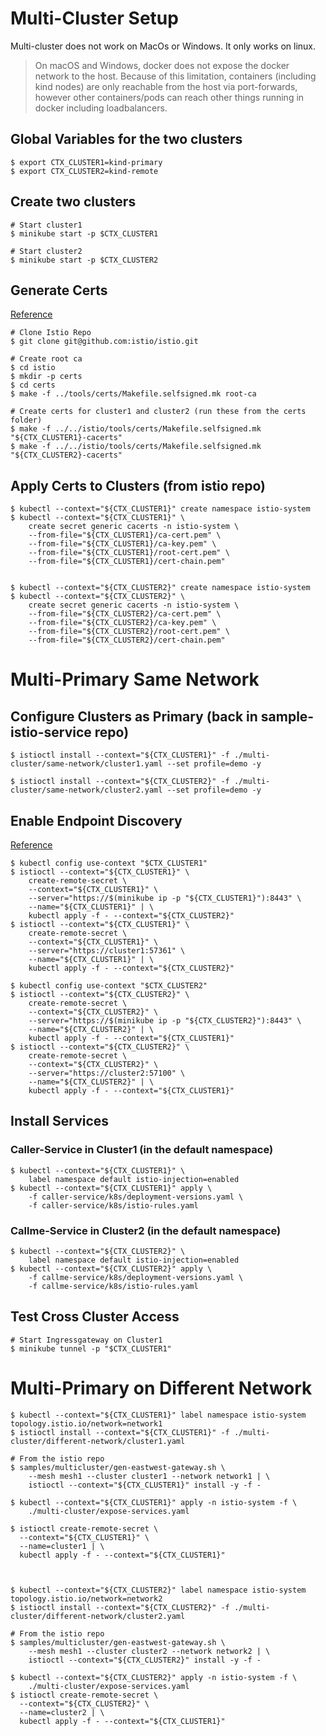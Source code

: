 # Multi-Cluster Setup

Multi-cluster does not work on MacOs or Windows. It only works on linux.

> On macOS and Windows, docker does not expose the docker network to the host. Because of this limitation, containers (including kind nodes) are only reachable from the host via port-forwards, however other containers/pods can reach other things running in docker including loadbalancers.

## Global Variables for the two clusters
```
$ export CTX_CLUSTER1=kind-primary
$ export CTX_CLUSTER2=kind-remote
```

## Create two clusters

```
# Start cluster1
$ minikube start -p $CTX_CLUSTER1

# Start cluster2
$ minikube start -p $CTX_CLUSTER2
```

## Generate Certs
[Reference](https://istio.io/latest/docs/tasks/security/cert-management/plugin-ca-cert/#plug-in-certificates-and-key-into-the-cluster)
```
# Clone Istio Repo
$ git clone git@github.com:istio/istio.git

# Create root ca
$ cd istio
$ mkdir -p certs
$ cd certs
$ make -f ../tools/certs/Makefile.selfsigned.mk root-ca

# Create certs for cluster1 and cluster2 (run these from the certs folder)
$ make -f ../../istio/tools/certs/Makefile.selfsigned.mk "${CTX_CLUSTER1}-cacerts"
$ make -f ../../istio/tools/certs/Makefile.selfsigned.mk "${CTX_CLUSTER2}-cacerts"
```

## Apply Certs to Clusters (from istio repo)
```
$ kubectl --context="${CTX_CLUSTER1}" create namespace istio-system
$ kubectl --context="${CTX_CLUSTER1}" \
    create secret generic cacerts -n istio-system \
    --from-file="${CTX_CLUSTER1}/ca-cert.pem" \
    --from-file="${CTX_CLUSTER1}/ca-key.pem" \
    --from-file="${CTX_CLUSTER1}/root-cert.pem" \
    --from-file="${CTX_CLUSTER1}/cert-chain.pem"


$ kubectl --context="${CTX_CLUSTER2}" create namespace istio-system
$ kubectl --context="${CTX_CLUSTER2}" \
    create secret generic cacerts -n istio-system \
    --from-file="${CTX_CLUSTER2}/ca-cert.pem" \
    --from-file="${CTX_CLUSTER2}/ca-key.pem" \
    --from-file="${CTX_CLUSTER2}/root-cert.pem" \
    --from-file="${CTX_CLUSTER2}/cert-chain.pem"
```

# Multi-Primary Same Network

## Configure Clusters as Primary (back in sample-istio-service repo)
```
$ istioctl install --context="${CTX_CLUSTER1}" -f ./multi-cluster/same-network/cluster1.yaml --set profile=demo -y

$ istioctl install --context="${CTX_CLUSTER2}" -f ./multi-cluster/same-network/cluster2.yaml --set profile=demo -y
```

## Enable Endpoint Discovery
[Reference](https://istio.io/latest/docs/setup/install/multicluster/multi-primary/#enable-endpoint-discovery)

```
$ kubectl config use-context "$CTX_CLUSTER1"
$ istioctl --context="${CTX_CLUSTER1}" \
    create-remote-secret \
    --context="${CTX_CLUSTER1}" \
    --server="https://$(minikube ip -p "${CTX_CLUSTER1}"):8443" \
    --name="${CTX_CLUSTER1}" | \
    kubectl apply -f - --context="${CTX_CLUSTER2}"
$ istioctl --context="${CTX_CLUSTER1}" \
    create-remote-secret \
    --context="${CTX_CLUSTER1}" \
    --server="https://cluster1:57361" \
    --name="${CTX_CLUSTER1}" | \
    kubectl apply -f - --context="${CTX_CLUSTER2}"

$ kubectl config use-context "$CTX_CLUSTER2"
$ istioctl --context="${CTX_CLUSTER2}" \
    create-remote-secret \
    --context="${CTX_CLUSTER2}" \
    --server="https://$(minikube ip -p "${CTX_CLUSTER2}"):8443" \
    --name="${CTX_CLUSTER2}" | \
    kubectl apply -f - --context="${CTX_CLUSTER1}"
$ istioctl --context="${CTX_CLUSTER2}" \
    create-remote-secret \
    --context="${CTX_CLUSTER2}" \
    --server="https://cluster2:57100" \
    --name="${CTX_CLUSTER2}" | \
    kubectl apply -f - --context="${CTX_CLUSTER1}"
```

## Install Services

### Caller-Service in Cluster1 (in the default namespace)

```
$ kubectl --context="${CTX_CLUSTER1}" \
    label namespace default istio-injection=enabled
$ kubectl --context="${CTX_CLUSTER1}" apply \
    -f caller-service/k8s/deployment-versions.yaml \
    -f caller-service/k8s/istio-rules.yaml
```

### Callme-Service in Cluster2 (in the default namespace)

```
$ kubectl --context="${CTX_CLUSTER2}" \
    label namespace default istio-injection=enabled
$ kubectl --context="${CTX_CLUSTER2}" apply \
    -f callme-service/k8s/deployment-versions.yaml \
    -f callme-service/k8s/istio-rules.yaml
```

## Test Cross Cluster Access

```
# Start Ingressgateway on Cluster1
$ minikube tunnel -p "$CTX_CLUSTER1"

```

# Multi-Primary on Different Network

```
$ kubectl --context="${CTX_CLUSTER1}" label namespace istio-system topology.istio.io/network=network1
$ istioctl install --context="${CTX_CLUSTER1}" -f ./multi-cluster/different-network/cluster1.yaml

# From the istio repo
$ samples/multicluster/gen-eastwest-gateway.sh \
    --mesh mesh1 --cluster cluster1 --network network1 | \
    istioctl --context="${CTX_CLUSTER1}" install -y -f -

$ kubectl --context="${CTX_CLUSTER1}" apply -n istio-system -f \
    ./multi-cluster/expose-services.yaml

$ istioctl create-remote-secret \
  --context="${CTX_CLUSTER1}" \
  --name=cluster1 | \
  kubectl apply -f - --context="${CTX_CLUSTER1}"



$ kubectl --context="${CTX_CLUSTER2}" label namespace istio-system topology.istio.io/network=network2
$ istioctl install --context="${CTX_CLUSTER2}" -f ./multi-cluster/different-network/cluster2.yaml

# From the istio repo
$ samples/multicluster/gen-eastwest-gateway.sh \
    --mesh mesh1 --cluster cluster2 --network network2 | \
    istioctl --context="${CTX_CLUSTER2}" install -y -f -

$ kubectl --context="${CTX_CLUSTER2}" apply -n istio-system -f \
    ./multi-cluster/expose-services.yaml
$ istioctl create-remote-secret \
  --context="${CTX_CLUSTER2}" \
  --name=cluster2 | \
  kubectl apply -f - --context="${CTX_CLUSTER1}"
```
